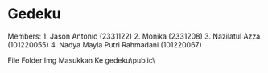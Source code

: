 # Gedeku
Members: 1. Jason Antonio (2331122)
         2. Monika (2331208)
         3. Nazilatul Azza (101220055)
         4. Nadya Mayla Putri Rahmadani (101220067)

File Folder Img Masukkan Ke gedeku\public\
